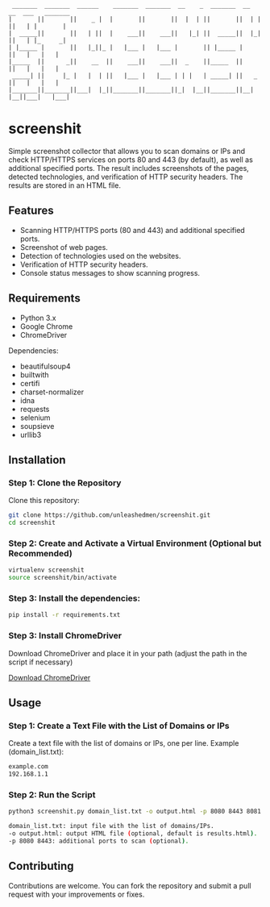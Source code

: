 ```
 _______  _______  ______    _______  _______  __    _  _______  __   __  ___   _______ 
|       ||       ||    _ |  |       ||       ||  |  | ||       ||  | |  ||   | |       |
|  _____||       ||   | ||  |    ___||    ___||   |_| ||  _____||  |_|  ||   | |_     _|
| |_____ |       ||   |_||_ |   |___ |   |___ |       || |_____ |       ||   |   |   |  
|_____  ||      _||    __  ||    ___||    ___||  _    ||_____  ||       ||   |   |   |  
 _____| ||     |_ |   |  | ||   |___ |   |___ | | |   | _____| ||   _   ||   |   |   |  
|_______||_______||___|  |_||_______||_______||_|  |__||_______||__| |__||___|   |___|  
```

# screenshit
Simple screenshot collector that allows you to scan domains or IPs and check HTTP/HTTPS services on ports 80 and 443 (by default), as well as additional specified ports. The result includes screenshots of the pages, detected technologies, and verification of HTTP security headers. The results are stored in an HTML file.

## Features

- Scanning HTTP/HTTPS ports (80 and 443) and additional specified ports.
- Screenshot of web pages.
- Detection of technologies used on the websites.
- Verification of HTTP security headers.
- Console status messages to show scanning progress.

## Requirements

- Python 3.x
- Google Chrome
- ChromeDriver

Dependencies:
- beautifulsoup4
- builtwith
- certifi
- charset-normalizer
- idna
- requests
- selenium
- soupsieve
- urllib3


## Installation

### Step 1: Clone the Repository

Clone this repository:

```bash
git clone https://github.com/unleashedmen/screenshit.git
cd screenshit
```
### Step 2: Create and Activate a Virtual Environment (Optional but Recommended)
```bash
virtualenv screenshit
source screenshit/bin/activate
```

### Step 3: Install the dependencies:
```bash
pip install -r requirements.txt
```
### Step 3: Install ChromeDriver
Download ChromeDriver and place it in your path (adjust the path in the script if necessary)

[ Download ChromeDriver ](https://developer.chrome.com/docs/chromedriver/downloads)

## Usage

### Step 1: Create a Text File with the List of Domains or IPs
Create a text file with the list of domains or IPs, one per line. Example (domain_list.txt):
```bash
example.com
192.168.1.1
```

### Step 2: Run the Script
```bash
python3 screenshit.py domain_list.txt -o output.html -p 8080 8443 8081

domain_list.txt: input file with the list of domains/IPs.
-o output.html: output HTML file (optional, default is results.html).
-p 8080 8443: additional ports to scan (optional).
```

## Contributing
Contributions are welcome. You can fork the repository and submit a pull request with your improvements or fixes.
